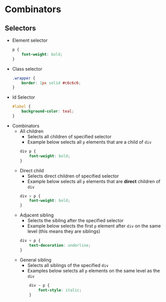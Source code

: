 # Combinators

## Selectors
- Element selector
    ```CSS
    p {
        font-weight: bold;
    }
    ```
- Class selector
    ```CSS
    .wrapper {
        border: 1px solid #c6c6c6;
    }
    ```
- Id Selector
    ```CSS
    #label {
        background-color: teal;
    }
    ```
- Combinators
    - All children
        - Selects all children of specified selector
        - Example below selects all `p` elements that are a child of `div`
        ```CSS
        div p {
            font-weight: bold;
        }
        ```
    - Direct child
        - Selects direct children of specified selector
        - Example below selects all `p` elements that are **direct** children of `div`
        ```CSS
        div > p {
            font-weight: bold;
        }
        ```
    - Adjacent sibling
        - Selects the sibling after the specified selector
        - Example below selects the first `p` element after `div` on the same level (this means they are siblings)
        ```CSS
        div + p {
            text-decoration: underline;
        }
        ```
    - General sibling
        - Selects all siblings of the specified `div`
        - Examples below selects all `p` elements on the same level as the `div`
        ```CSS
            div ~ p {
                font-style: italic;
            }
        ```


